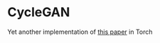 # CycleGAN

Yet another implementation of [this paper](https://arxiv.org/pdf/1703.10593.pdf) in Torch
